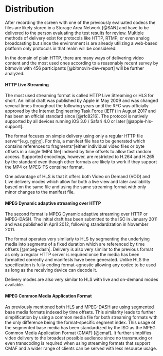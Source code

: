 # Distribution

After recording the screen with one of the previously evaluated codecs the files are likely stored in a Storage Area Network [@SAN] and have to be delivered to the person evaluating the test results for review. Multiple methods of delivery exist for protocols like HTTP, RTMP, or even analog broadcasting but since the environment is are already utilizing a web-based platform only protocols in that realm will be considered.

In the domain of plain HTTP, there are many ways of delivering video content and the most used ones according to a reasonably recent survey by bitmovin with 456 participants [@bitmovin-dev-report] will be further analyzed.

#### HTTP Live Streaming

The most used streaming format is called HTTP Live Streaming or HLS for short. An initial draft was published by Apple in May 2009 and was changed several times throughout the following years until the RFC was officially approved by the Internet Engineering Task Force (IETF) in August 2017 and has been an official standard since [@rfc8216]. The protocol is natively supported by all devices running iOS 3.0 / Safari 4.0 or later [@apple-hls-support].

The format focuses on simple delivery using only a regular HTTP file server^[e.g. [nginx](https://docs.nginx.com/nginx/admin-guide/web-server/serving-static-content/)]. For this, a manifest file has to be generated which contains references to fragments^[either individual video files or byte offsets in a single fMP4 file] indexed by time offsets to allow fast random access. Supported encodings, however, are restricted to H.264 and H.265 by the standard even though other formats are likely to work if they support the MP4 or MPEG-TS container format.

One advantage of HLS is that it offers both Video on Demand (VOD) and Live delivery modes which allow for both a live view and later availability based on the same file and using the same streaming format with only minor changes to the manifest file.

#### MPEG Dynamic adaptive streaming over HTTP

The second format is MPEG Dynamic adaptive streaming over HTTP or MPEG-DASH. The initial draft has been submitted to the ISO in January 2011 and was published in April 2012, following standardization in November 2011.

The format operates very similarly to HLS by segmenting the underlying media into segments of a fixed duration which are referenced by time offsets [@mpeg-dash]. Delivery is also very similar to the previous format as only a regular HTTP server is required once the media has been formatted correctly and manifests have been generated. Unlike HLS the specification is fully coding format-agnostic allowing any codec to be used as long as the receiving device can decode it.

Delivery modes are also very similar to HLS with live and on-demand modes available.

#### MPEG Common Media Application Format

As previously mentioned both HLS and MPEG-DASH are using segmented base media formats indexed by time offsets. This similarity leads to further simplification by using a common media file for both streaming formats with the only difference being the format-specific segment index. This usage of the segmented base media has been standardized by the ISO as the MPEG Common Media Application Format (CMAF) [@cmaf]. It further simplifies video delivery to the broadest possible audience since no transmuxing or even transcoding is required when using streaming formats that support CMAF and a wider range of clients can be served with less resource usage.
